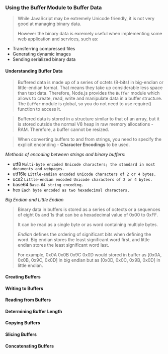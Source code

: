 ### Using the Buffer Module to Buffer Data

> While JavaScript may be extremely Unicode friendly, it is not very good at managing binary data. 
>
> However the binary data is exremely useful when implementing some web application and services, 
> such as:
  - Transferring compressed files
  - Generating dynamic images
  - Sending serialized binary data
  
#### Understanding Buffer Data
> Buffered data is made up of a series of octets (8-bits) in big-endian or little-endian format.
> That means they take up considerable less space than text data.
> Therefore, Node.js provides the `Buffer` module which allows to create, read, write and
> manipulate data in a buffer structure. 
> The `Buffer` module is global, so you do not need to use require() function to access it.

> Buffered data is stored in a structure similar to that of an array, but it is stored outside
> the normal V8 heap in raw memory allocations - RAM. Therefore, a buffer cannot be resized.

> When converting buffers to and from strings, you need to specify the explicit enconding - 
> **Character Encodings** to be used. 

*Methods of encoding between strings and binary buffers:*
- utf8 `Multi-byte encoded Unicode characters; the standard in most documents and webpages.`
-	utf16le  `Little-endian encoded Unicode characters of 2 or 4 bytes.`
-	ucs2 `Little-endian encoded Unicode characters of 2 or 4 bytes.`
-	base64 `Base-64 string encoding.`
-	hex `Each byte encoded as two hexadecimal characters.`

*Big Endian and Little Endian*
> Binary data in buffers is stored as a series of octects or a sequences of eight 0s
> and 1s that can be a hexadecimal value of 0x00 to 0xFF.
>
> It can be read as a single byte or as word containing multiple bytes.
>
> *Endian* defines the ordering of significant bits when defining the word.
> Big endian stores the least significant word first, and little endian stores
> the least significant word last.
>
> For example, 0x0A 0x0B 0x9C 0x0D would stored in buffer as [0x0A, 0x0B, 0x9C, 0x0D]
> in big endian but as [0x0D, 0x0C, 0x9B, 0x0D] in little endian.

#### Creating Buffers
#### Writing to Buffers
#### Reading from Buffers
#### Determining Buffer Length
#### Copying Buffers
#### Slicing Buffers
#### Concatenating Buffers

